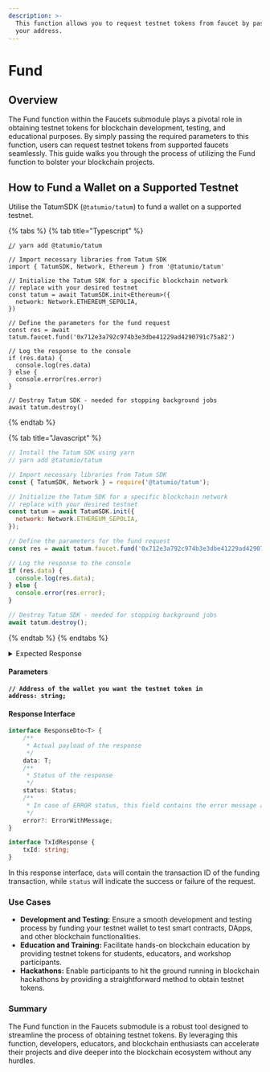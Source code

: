 ```yaml
---
description: >-
  This function allows you to request testnet tokens from faucet by passing in
  your address.
---
```


# Fund

## Overview

The Fund function within the Faucets submodule plays a pivotal role in obtaining testnet tokens for blockchain development, testing, and educational purposes. By simply passing the required parameters to this function, users can request testnet tokens from supported faucets seamlessly. This guide walks you through the process of utilizing the Fund function to bolster your blockchain projects.

## How to Fund a Wallet on a Supported Testnet

Utilise the TatumSDK (`@tatumio/tatum`) to fund a wallet on a supported testnet.

{% tabs %}
{% tab title="Typescript" %}
<pre class="language-typescript"><code class="lang-typescript"><a data-footnote-ref href="#user-content-fn-1">/</a>/ yarn add @tatumio/tatum

// Import necessary libraries from Tatum SDK
import { TatumSDK, Network, Ethereum } from '@tatumio/tatum'
<strong>
</strong>// Initialize the Tatum SDK for a specific blockchain network
// replace with your desired testnet
const tatum = await TatumSDK.init&#x3C;Ethereum>({
  network: Network.ETHEREUM_SEPOLIA,
})

// Define the parameters for the fund request
const res = await tatum.faucet.fund('0x712e3a792c974b3e3dbe41229ad4290791c75a82')

// Log the response to the console
if (res.data) {
  console.log(res.data)
} else {
  console.error(res.error)
}

// Destroy Tatum SDK - needed for stopping background jobs
await tatum.destroy()
</code></pre>
{% endtab %}

{% tab title="Javascript" %}
```javascript
// Install the Tatum SDK using yarn
// yarn add @tatumio/tatum

// Import necessary libraries from Tatum SDK
const { TatumSDK, Network } = require('@tatumio/tatum');

// Initialize the Tatum SDK for a specific blockchain network
// replace with your desired testnet
const tatum = await TatumSDK.init({
  network: Network.ETHEREUM_SEPOLIA,
});

// Define the parameters for the fund request
const res = await tatum.faucet.fund('0x712e3a792c974b3e3dbe41229ad4290791c75a82');

// Log the response to the console
if (res.data) {
  console.log(res.data);
} else {
  console.error(res.error);
}

// Destroy Tatum SDK - needed for stopping background jobs
await tatum.destroy();

```
{% endtab %}
{% endtabs %}

<details>

<summary>Expected Response</summary>

```
{
  "data": {
    "txId": "0x9fe5af97d9279100a8442d9d10a7310c80ab3ed279568d3b08dae7c41d0d711a"
  },
  "status": "SUCCESS"
}
```

</details>

#### Parameters

<pre class="language-javascript"><code class="lang-javascript"><strong>// Address of the wallet you want the testnet token in
</strong><strong>address: string;
</strong></code></pre>

#### Response Interface

```typescript
interface ResponseDto<T> {
    /**
     * Actual payload of the response
     */
    data: T;
    /**
     * Status of the response
     */
    status: Status;
    /**
     * In case of ERROR status, this field contains the error message and detailed description
     */
    error?: ErrorWithMessage;
}

interface TxIdResponse {
    txId: string;
}
```

In this response interface, `data` will contain the transaction ID of the funding transaction, while `status` will indicate the success or failure of the request.

### Use Cases

* **Development and Testing:** Ensure a smooth development and testing process by funding your testnet wallet to test smart contracts, DApps, and other blockchain functionalities.
* **Education and Training:** Facilitate hands-on blockchain education by providing testnet tokens for students, educators, and workshop participants.
* **Hackathons:** Enable participants to hit the ground running in blockchain hackathons by providing a straightforward method to obtain testnet tokens.

### Summary

The Fund function in the Faucets submodule is a robust tool designed to streamline the process of obtaining testnet tokens. By leveraging this function, developers, educators, and blockchain enthusiasts can accelerate their projects and dive deeper into the blockchain ecosystem without any hurdles.

[^1]: 
